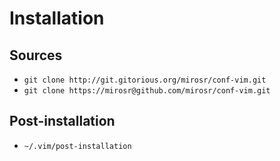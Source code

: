Installation
============

Sources
-------
*  `git clone http://git.gitorious.org/mirosr/conf-vim.git`
*  `git clone https://mirosr@github.com/mirosr/conf-vim.git`

Post-installation
-----------------
*  `~/.vim/post-installation`
